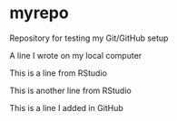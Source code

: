 # myrepo

Repository for testing my Git/GitHub setup

A line I wrote on my local computer

This is a line from RStudio

This is another line from RStudio

This is a line I added in GitHub
